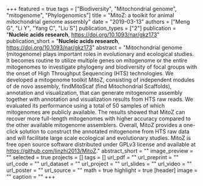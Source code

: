 +++
featured = true
tags = ["Biodiversity", "Mitochondrial genome", "mitogenome", "Phylogenomics"]
title = "MitoZ: a toolkit for animal mitochondrial genome assembly"
date = "2019-03-13"
authors = ["Meng G", "Li Y", "Yang C", "Liu S"]
publication_types = ["2"]
publication = "**Nucleic acids research**, https://doi.org/10.1093/nar/gkz173"
publication_short = "**Nucleic acids research**, https://doi.org/10.1093/nar/gkz173"
abstract = "Mitochondrial genome (mitogenome) plays important roles in evolutionary and ecological studies. It becomes routine to utilize multiple genes on mitogenome or the entire mitogenomes to investigate phylogeny and biodiversity of focal groups with the onset of High Throughput Sequencing (HTS) technologies. We developed a mitogenome toolkit MitoZ, consisting of independent modules of de novo assembly, findMitoScaf (find Mitochondrial Scaffolds), annotation and visualization, that can generate mitogenome assembly together with annotation and visualization results from HTS raw reads. We evaluated its performance using a total of 50 samples of which mitogenomes are publicly available. The results showed that MitoZ can recover more full-length mitogenomes with higher accuracy compared to the other available mitogenome assemblers. Overall, MitoZ provides a one-click solution to construct the annotated mitogenome from HTS raw data and will facilitate large scale ecological and evolutionary studies. MitoZ is free open source software distributed under GPLv3 license and available at https://github.com/linzhi2013/MitoZ."
abstract_short = ""
image_preview = ""
selected = true
projects = []
tags = []
url_pdf = ""
url_preprint = ""
url_code = ""
url_dataset = ""
url_project = ""
url_slides = ""
url_video = ""
url_poster = ""
url_source = ""
math = true
highlight = true
[header]
image = ""
caption = ""
+++